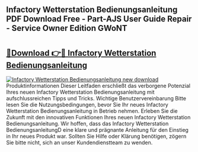 ## Infactory Wetterstation Bedienungsanleitung PDF Download Free - Part-AJS User Guide Repair - Service Owner Edition GWoNT

# <h2><a href="http://df61vb.blite.top/?on=Infactory+Wetterstation+Bedienungsanleitung">🔗Download 👉🔴 Infactory Wetterstation Bedienungsanleitung</a></h2>

[![Infactory Wetterstation Bedienungsanleitung new download](https://i.imgur.com/lujVjoI.png)](http://df61vb.blite.top/?on=Infactory+Wetterstation+Bedienungsanleitung)
Produktinformationen Dieser Leitfaden erschließt das verborgene Potenzial Ihres neuen Infactory Wetterstation Bedienungsanleitung mit aufschlussreichen Tipps und Tricks. Wichtige Benutzervereinbarung Bitte lesen Sie die Nutzungsbedingungen, bevor Sie Ihr neues Infactory Wetterstation Bedienungsanleitung in Betrieb nehmen. Erleben Sie die Zukunft mit den innovativen Funktionen Ihres neuen Infactory Wetterstation Bedienungsanleitung. Wir hoffen, dass das Infactory Wetterstation BedienungsanleitungD eine klare und prägnante Anleitung für den Einstieg in Ihr neues Produkt war. Sollten Sie Hilfe oder Klärung benötigen, zögern Sie bitte nicht, sich an unser Kundendienstteam zu wenden.
